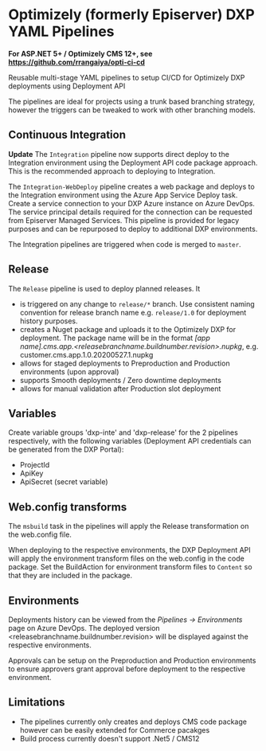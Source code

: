 # Optimizely (formerly Episerver) DXP YAML Pipelines

**For ASP.NET 5+ / Optimizely CMS 12+, see https://github.com/rrangaiya/opti-ci-cd**

Reusable multi-stage YAML pipelines to setup CI/CD for Optimizely DXP deployments using Deployment API

The pipelines are ideal for projects using a trunk based branching strategy, however the triggers can be tweaked to work with other branching models.

## Continuous Integration

**Update** The `Integration` pipeline now supports direct deploy to the Integration environment using the Deployment API code package approach. This is the recommended approach to deploying to Integration.

The `Integration-WebDeploy` pipeline creates a web package and deploys to the Integration environment using the Azure App Service Deploy task. Create a service connection to your DXP Azure instance on Azure DevOps. The service principal details required for the connection can be requested from Episerver Managed Services. This pipeline is provided for legacy purposes and can be repurposed to deploy to additional DXP environments.

The Integration pipelines are triggered when code is merged to `master`.

## Release

The `Release` pipeline is used to deploy planned releases. It 
- is triggered on any change to `release/*` branch. Use consistent naming convention for release branch name e.g. `release/1.0` for deployment history purposes.
- creates a Nuget package and uploads it to the Optimizely DXP for deployment. The package name will be in the format _[app name].cms.app.<releasebranchname.buildnumber.revision>.nupkg_, e.g. customer.cms.app.1.0.20200527.1.nupkg
- allows for staged deployments to Preproduction and Production environments (upon approval) 
- supports Smooth deployments / Zero downtime deployments
- allows for manual validation after Production slot deployment

## Variables

Create variable groups 'dxp-inte' and 'dxp-release' for the 2 pipelines respectively, with the following variables (Deployment API credentials can be generated from the DXP Portal):
- ProjectId
- ApiKey
- ApiSecret (secret variable)

## Web.config transforms

The `msbuild` task in the pipelines will apply the Release transformation on the web.config file.

When deploying to the respective environments, the DXP Deployment API will apply the environment transform files on the web.config in the code package. Set the BuildAction for environment transform files to `Content` so that they are included in the package.

## Environments

Deployments history can be viewed from the _Pipelines -> Environments_ page on Azure DevOps. The deployed version <releasebranchname.buildnumber.revision> will be displayed against the respective environments.

Approvals can be setup on the Preproduction and Production environments to ensure approvers grant approval before deployment to the respective environment. 

## Limitations

- The pipelines currently only creates and deploys CMS code package however can be easily extended for Commerce pacakges
- Build process currently doesn't support .Net5 / CMS12

